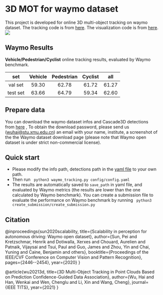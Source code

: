 # 3D MOT for waymo dataset
This project is developed for online 3D multi-object tracking on waymo dataset. The tracking code
 is from [here](https://github.com/hailanyi/3D-Multi-Object-Tracker).
The visualization code is from
[here](https://github.com/hailanyi/3D-Detection-Tracking-Viewer).
![](./doc/demo.gif)

## Waymo Results
**Vehicle/Pedestrian/Cyclist** online tracking results, evaluated by Waymo benchmark. 

|set|Vehicle|Pedestrian|Cyclist| all |
|:---:|:---:|:---:|:---:|:---:|
|val set|59.30|62.78|61.72|61.27|
|test set|63.66|64.79|59.34|62.60|
 
## Prepare data 
You can download the waymo dataset infos and Cascade3D detections from [here](https://drive.google.com/drive/folders/1Vw_Mlfy_fJY6u0JiCD-RMb6_m37QAXPQ?usp=sharing)
, To obtain the download password, please send us (wuhai@stu.xmu.edu.cn) an email  with your name, institute, a screenshot of the the Waymo dataset download page 
(please note that Waymo open dataset is under strict non-commercial license).

## Quick start
* Please modify the info path, detections path in the [yaml file](./config/config.yaml) 
to your own path.
* Then run ``` python3 waymo_tracking.py config/config.yaml``` 
* The results are automatically saved to ```save_path``` in yaml file, and 
evaluated by Waymo metrics (the results are lower than the one calculated by Waymo benchmark).
You can create a submission file to evaluate the performance on Waymo benchmark by running ``` python3 create_submission/create_submission.py```

## Citation
@inproceedings{sun2020scalability, 
title={Scalability in perception for autonomous driving: Waymo open dataset}, 
author={Sun, Pei and Kretzschmar, Henrik and Dotiwalla, Xerxes and Chouard, Aurelien and Patnaik, Vijaysai and Tsui, Paul and Guo, James and Zhou, Yin and Chai, Yuning and Caine, Benjamin and others}, 
booktitle={Proceedings of the IEEE/CVF Conference on Computer Vision and Pattern Recognition},
 pages={2446--2454}, year={2020} }
 
@article{wu20213d,
title={3D Multi-Object Tracking in Point Clouds
Based on Prediction Confidence-Guided Data
Association},
author={Wu, Hai and Han, Wenkai and Wen, Chenglu
and Li, Xin and Wang, Cheng},
journal={IEEE TITS},
year={2021}
}

